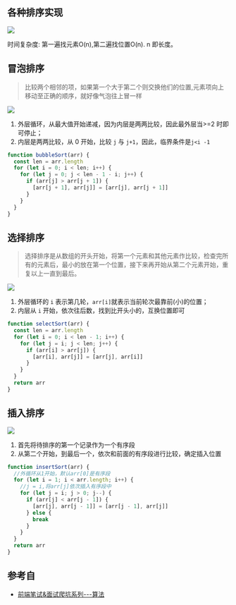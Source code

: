## 各种排序实现

![](https://user-gold-cdn.xitu.io/2018/9/9/165bd6dedf755d33?imageView2/0/w/1280/h/960/format/webp/ignore-error/1)

时间复杂度: 第一遍找元素O(n),第二遍找位置O(n). n 即长度。

## 冒泡排序

> 比较两个相邻的项，如果第一个大于第二个则交换他们的位置,元素项向上移动至正确的顺序，就好像气泡往上冒一样

![](https://user-gold-cdn.xitu.io/2018/8/14/16538fc898b4742e?imageslim)

1. 外层循环，从最大值开始递减，因为内层是两两比较，因此最外层当>=2 时即可停止；
2. 内层是两两比较，从 0 开始，比较 `j` 与 `j+1`，因此，临界条件是`j<i -1`

```js
function bubbleSort(arr) {
  const len = arr.length
  for (let i = 0; i < len; i++) {
    for (let j = 0; j < len - 1 - i; j++) {
      if (arr[j] > arr[j + 1]) {
        [arr[j + 1], arr[j]] = [arr[j], arr[j + 1]]
      }
    }
  }
}
```

## 选择排序

> 选择排序是从数组的开头开始，将第一个元素和其他元素作比较，检查完所有的元素后，最小的放在第一个位置，接下来再开始从第二个元素开始，重复以上一直到最后。

![](https://user-gold-cdn.xitu.io/2018/8/14/16538fc899fabfa0?imageslim)

1. 外层循环的 `i` 表示第几轮，`arr[i]`就表示当前轮次最靠前(小)的位置；
2. 内层从 `i` 开始，依次往后数，找到比开头小的，互换位置即可

```js
function selectSort(arr) {
  const len = arr.length
  for (let i = 0; i < len - 1; i++) {
    for (let j = i; j < len; j++) {
      if (arr[i] > arr[j]) {
        [arr[i], arr[j]] = [arr[j], arr[i]]
      }
    }
  }
  return arr
}
```

## 插入排序

![](https://user-gold-cdn.xitu.io/2018/8/14/16538fc898df137f?imageslim)

1. 首先将待排序的第一个记录作为一个有序段
2. 从第二个开始，到最后一个，依次和前面的有序段进行比较，确定插入位置

```js
function insertSort(arr) {
  //外循环从1开始，默认arr[0]是有序段
  for (let i = 1; i < arr.length; i++) {
    //j = i,将arr[j]依次插入有序段中
    for (let j = i; j > 0; j--) {
      if (arr[j] < arr[j - 1]) {
        [arr[j], arr[j - 1]] = [arr[j - 1], arr[j]]
      } else {
        break
      }
    }
  }
  return arr
}
```

## 参考自

- [前端笔试&面试爬坑系列---算法](https://juejin.im/post/5b72f0caf265da282809f3b5#heading-1)